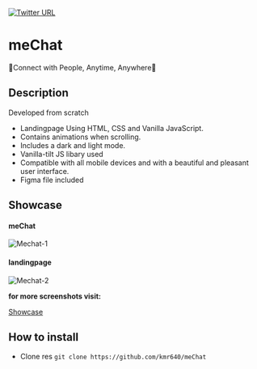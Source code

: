 [![Twitter URL](https://img.shields.io/twitter/url/https/twitter.com/kmr640.svg?style=social&label=Follow%20%40kmr640)](https://twitter.com/kmr640)

# meChat
💬Connect with People, Anytime, Anywhere💬

## Description
Developed from scratch

- Landingpage Using HTML, CSS and Vanilla JavaScript.
- Contains animations when scrolling.
- Includes a dark and light mode.
- Vanilla-tilt JS libary used
- Compatible with all mobile devices and with a beautiful and pleasant user interface.
- Figma file included

## Showcase

#### meChat
![Mechat-1](https://cdn.dribbble.com/userupload/6900312/file/original-7f15ed1049ac169094d21123db254982.png?compress=1&resize=1024x575)
#### landingpage
![Mechat-2](https://cdn.dribbble.com/userupload/6900313/file/original-fd19eba6b47b2fcc76aa9001943547df.png?compress=1&resize=752x)

__for more screenshots visit:__

[Showcase](https://dribbble.com/shots/21422397--meChat-connect-with-people)


## How to install
 - Clone res
```git clone https://github.com/kmr640/meChat```